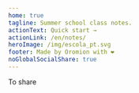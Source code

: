```yaml
---
home: true
tagline: Summer school class notes.
actionText: Quick start →
actionLink: /en/notes/
heroImage: /img/escola_pt.svg
footer: Made by Oromion with ❤️
noGlobalSocialShare: true
---
```


To share <social-share :networks="['whatsapp','telegram']"/>
